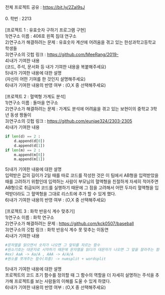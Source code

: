 전체 프로젝트 공유 : https://bit.ly/2ZaI9sJ<br>
<br>
0. 학번 : 2213<br>
<br>
[프로젝트 1 : 유효숫자 구하기 프로그램 구현]<br>
1)연구소 이름 : 406호 왼쪽 침대 연구소<br>
2)연구소가 해결하려는 문제 : 유효숫자 계산에 어려움을 겪고 있는 한성과학고등학교 학생들<br>
3)연구소의 깃헙 링크 : https://github.com/MeeRang/2019-<br>
4)내가 기여한 내용<br>
(코드, 주석, 문서화 등 내가 기여한 내용을 복붙해주세요)<br>
5)내가 기여한 내용에 대한 설명<br>
(자신이 어떤 기여를 한 것인지 설명해주세요)<br>
6)내가 기여한 내용의 반영 여부 : (O,X 중 선택해주세요)<br>
<br>
[프로젝트 2 : 혈액형 가계도 분석]<br>
1)연구소 이름 : 돌마을 연구소<br>
2)연구소가 해결하려는 문제 : 가계도 분석에 어려움을 겪고 있는 보현이의 중학교 3학년 동생 짱돌이<br>
3)연구소의 깃헙 링크 : https://github.com/eunjae324/2303-2305<br>
4)내가 기여한 내용<br>
```python
if len(d) == 2 :
    d.append(d[0])
    d.append(d[1])
if len(m) == 2 :
    m.append(m[0])
    m.append(m[1])
```
5)내가 기여한 내용에 대한 설명<br>
입력받은 값의 길이가 2일 때를 따로 코드를 작성한 것은 이 팀에서 AB형을 입력받았을 때를 고려하기 위함인데 입력하는 사람이 부모님의 혈액형을 친절하게 자세히 적어주면 AB형으로 취급되어 코드를 실행하기 때문에 그 점을 고려해서 어떤 두자리 혈액형을 입력받더라도 그 혈액형을 그대로 리스트에 추가 할 수 있게 했다.<br>
6)내가 기여한 내용의 반영 여부 : (O,X 중 선택해주세요)<br>
<br>
[프로젝트 3 : 화학 반응식 계수 맞추기]<br>
1)연구소 이름 : 화학 연구소<br>
2)연구소가 해결하려는 문제 : https://github.com/kck0507/baseball<br>
3)연구소의 깃헙 링크 : 화학 반응식 계수 못 맞추는 이동연<br>
4)내가 기여한 내용<br>
```python
#문자열을 읽으면서 숫자가 나오면 그 앞뒤를 자르는 함수
#원소기호는 대문자로 시작하기 때문에 문자열을 읽다가 대문자가 나오면 그 앞을 잘라주는 함수
#ex) AaA -> Aa/A , AAA -> A/A/A
#원소를 쪼개주는 함수(최종) -> numsplit + wordsplit
```
5)내가 기여한 내용에 대한 설명<br>
프로젝트의 코드 초기 함수를 정의할 때 그 함수의 역할을 더 자세히 설명하는 주석을 추가해 프로젝트를 보는 사람들의 이해를 도울 수 있게 하였다.<br>
6)내가 기여한 내용의 반영 여부 : (O,X 중 선택해주세요)<br>
